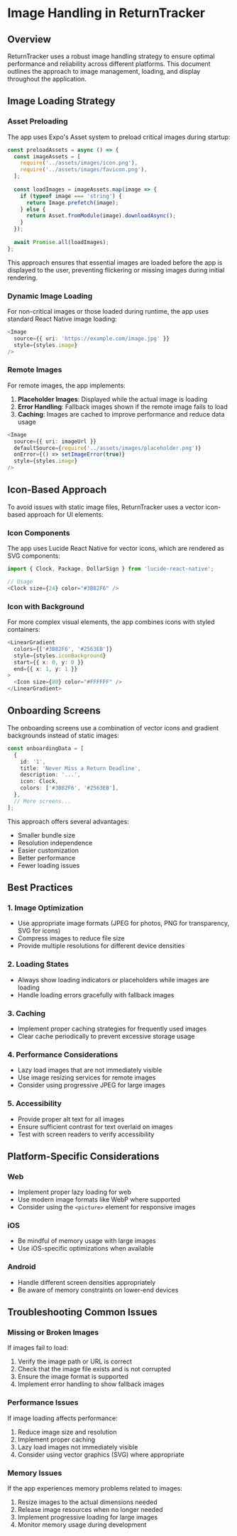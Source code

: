 # Image Handling in ReturnTracker

## Overview

ReturnTracker uses a robust image handling strategy to ensure optimal performance and reliability across different platforms. This document outlines the approach to image management, loading, and display throughout the application.

## Image Loading Strategy

### Asset Preloading

The app uses Expo's Asset system to preload critical images during startup:

```typescript
const preloadAssets = async () => {
  const imageAssets = [
    require('../assets/images/icon.png'),
    require('../assets/images/favicon.png'),
  ];
  
  const loadImages = imageAssets.map(image => {
    if (typeof image === 'string') {
      return Image.prefetch(image);
    } else {
      return Asset.fromModule(image).downloadAsync();
    }
  });
  
  await Promise.all(loadImages);
};
```

This approach ensures that essential images are loaded before the app is displayed to the user, preventing flickering or missing images during initial rendering.

### Dynamic Image Loading

For non-critical images or those loaded during runtime, the app uses standard React Native image loading:

```typescript
<Image 
  source={{ uri: 'https://example.com/image.jpg' }} 
  style={styles.image} 
/>
```

### Remote Images

For remote images, the app implements:

1. **Placeholder Images**: Displayed while the actual image is loading
2. **Error Handling**: Fallback images shown if the remote image fails to load
3. **Caching**: Images are cached to improve performance and reduce data usage

```typescript
<Image
  source={{ uri: imageUrl }}
  defaultSource={require('../assets/images/placeholder.png')}
  onError={() => setImageError(true)}
  style={styles.image}
/>
```

## Icon-Based Approach

To avoid issues with static image files, ReturnTracker uses a vector icon-based approach for UI elements:

### Icon Components

The app uses Lucide React Native for vector icons, which are rendered as SVG components:

```typescript
import { Clock, Package, DollarSign } from 'lucide-react-native';

// Usage
<Clock size={24} color="#3B82F6" />
```

### Icon with Background

For more complex visual elements, the app combines icons with styled containers:

```typescript
<LinearGradient
  colors={['#3B82F6', '#2563EB']}
  style={styles.iconBackground}
  start={{ x: 0, y: 0 }}
  end={{ x: 1, y: 1 }}
>
  <Icon size={80} color="#FFFFFF" />
</LinearGradient>
```

## Onboarding Screens

The onboarding screens use a combination of vector icons and gradient backgrounds instead of static images:

```typescript
const onboardingData = [
  {
    id: '1',
    title: 'Never Miss a Return Deadline',
    description: '...',
    icon: Clock,
    colors: ['#3B82F6', '#2563EB'],
  },
  // More screens...
];
```

This approach offers several advantages:
- Smaller bundle size
- Resolution independence
- Easier customization
- Better performance
- Fewer loading issues

## Best Practices

### 1. Image Optimization

- Use appropriate image formats (JPEG for photos, PNG for transparency, SVG for icons)
- Compress images to reduce file size
- Provide multiple resolutions for different device densities

### 2. Loading States

- Always show loading indicators or placeholders while images are loading
- Handle loading errors gracefully with fallback images

### 3. Caching

- Implement proper caching strategies for frequently used images
- Clear cache periodically to prevent excessive storage usage

### 4. Performance Considerations

- Lazy load images that are not immediately visible
- Use image resizing services for remote images
- Consider using progressive JPEG for large images

### 5. Accessibility

- Provide proper alt text for all images
- Ensure sufficient contrast for text overlaid on images
- Test with screen readers to verify accessibility

## Platform-Specific Considerations

### Web

- Implement proper lazy loading for web
- Use modern image formats like WebP where supported
- Consider using the `<picture>` element for responsive images

### iOS

- Be mindful of memory usage with large images
- Use iOS-specific optimizations when available

### Android

- Handle different screen densities appropriately
- Be aware of memory constraints on lower-end devices

## Troubleshooting Common Issues

### Missing or Broken Images

If images fail to load:

1. Verify the image path or URL is correct
2. Check that the image file exists and is not corrupted
3. Ensure the image format is supported
4. Implement error handling to show fallback images

### Performance Issues

If image loading affects performance:

1. Reduce image size and resolution
2. Implement proper caching
3. Lazy load images not immediately visible
4. Consider using vector graphics (SVG) where appropriate

### Memory Issues

If the app experiences memory problems related to images:

1. Resize images to the actual dimensions needed
2. Release image resources when no longer needed
3. Implement progressive loading for large images
4. Monitor memory usage during development